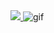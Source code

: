 <a href="https://DataDining.github.io/">
  <img src="https://user-images.githubusercontent.com/126365187/235071832-95fe1afc-6851-4097-9c58-7c188c8fdccc.png">
</a>

<img src="https://github-production-user-asset-6210df.s3.amazonaws.com/138739487/251957008-130549ab-674c-42c9-ba8a-aec5bd1bbbe0.gif" alt="gif" style="pointer-events: none;">


